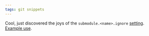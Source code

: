 ```yaml
---
tags: git snippets
---
```


Cool, just discovered the joys of the `submodule.<name>.ignore` [setting](http://www.kernel.org/pub/software/scm/git/docs/gitmodules.html). [Example use](http://git.wincent.com/wincent.git/commitdiff/7505e264e5df359d2b329cba3c60aa25cba0ebf7).
